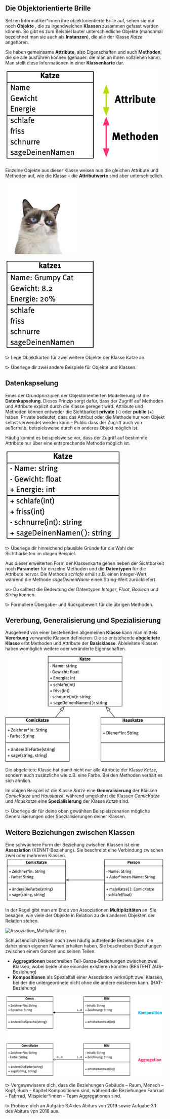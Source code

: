 ## Die Objektorientierte Brille

Setzen Informatiker\*innen ihre objektorientierte Brille auf, sehen sie nur noch **Objekte** , die zu irgendwelchen **Klassen** zusammen gefasst werden können. So gibt es zum Beispiel lauter unterschiedliche  Objekte (manchmal bezeichnet man sie auch als **Instanzen**), die alle der Klasse *Katze* angehören. 

Sie haben gemeinsame **Attribute**, also Eigenschaften und auch **Methoden**, die sie alle ausführen können (genauer: die man an ihnen vollziehen kann). Man stellt diese Informationen in einer **Klassenkarte** dar.

![Klassenkarte](img/Klassenkarte.png)

Einzelne Objekte aus dieser Klasse weisen nun die gleichen Attribute und Methoden auf, wie die Klasse – die **Attributwerte** sind aber unterschiedlich. 

![Grumpy](img/Grumpy.jpeg)

![katze1](img/katze1.png)



t> Lege Objektkarten für zwei weitere Objekte der Klasse Katze an.

t> Überlege dir zwei andere Beispiele für Objekte und Klassen.



## Datenkapselung

Eines der Grundprinzipien der Objektorientierten Modellierung ist die **Datenkapselung**. Dieses Prinzip sorgt dafür, dass der Zugriff auf Methoden und Attribute explizit durch die Klasse geregelt wird. Attribute und Methoden können entweder die Sichtbarkeit **private** (-) oder **public** (+) haben. Private bedeutet, dass das Attribut oder die Methode nur vom Objekt selbst verwendet werden kann – Public dass der Zugriff auch von außerhalb, beispielsweise durch ein anderes Objekt möglich ist.

Häufig kommt es beispielsweise vor, dass der Zugriff auf bestimmte Attribute nur über eine entsprechende Methode möglich ist. 

![katze_datenkapselung](img/katze_datenkapselung.png)

t> Überlege dir hinreichend plausible Gründe für die Wahl der Sichtbarkeiten im obigen Beispiel.

Aus dieser erweiterten Form der Klassenkarte gehen neben der Sichtbarkeit noch **Parameter** für einzelne Methoden und die **Datentypen** für die Attribute hervor. Die Methode *schlafe* erhält z.B. einen Integer-Wert, während die Methode *sageDeinenName* einen String-Wert zurückliefert. 

w> Du solltest die Bedeutung der Datentypen *Integer*, *Float*, *Boolean* und *String* kennen.

t> Formuliere Übergabe- und Rückgabewert für die übrigen Methoden.



## Vererbung, Generalisierung und Spezialisierung

Ausgehend von einer bestehenden allgemeinen **Klasse** kann man mittels **Vererbung** verwandte Klassen definieren. Die so entstehende **abgeleitete Klasse** erbt Methoden und Attribute der **Basisklasse**. Ableleitete Klassen haben womöglich weitere oder veränderte Eigenschaften. 

![Vererbung2](img/Vererbung2.png)

Die abgeleitete Klasse hat damit nicht nur alle Attribute der Klasse *Katze*, sondern auch zusätzliche wie z.B. eine Farbe. Bei den Methoden verhält es sich ähnlich. 

Im obigen Beispiel ist die Klasse *Katze* eine **Generalisierung** der Klassen *ComicKatze* und *Hauskatze*, während umgekehrt die Klassen *ComicKatze* und *Hauskatze* eine **Spezialisierung** der Klasse *Katze* sind.

t> Überlege dir für deine oben gewählten Beispielszenarien mögliche Generalisierungen oder Spezialisierungen deiner Klassen.

## Weitere Beziehungen zwischen Klassen

Eine schwächere Form der Beziehung zwischen Klassen ist eine **Assoziation** (KENNT-Beziehung). Sie beschreibt eine Verbindung zwischen zwei oder mehreren Klassen.![Assoziation](img/Assoziation.png)

In der Regel gibt man am Ende von Assoziationen **Multiplizitäten** an. Sie besagen, wie viele der Objekte in Relation zu den anderen Objekten der Relation stehen.

![Assoziation_Multiplizitäten](img/Assoziation_Multiplizitäten.png)

Schlussendlich bleiben noch zwei häufig auftretende Beziehungen, die daher einen eigenen Namen erhalten haben. Sie beschreiben Beziehungen zwischen einem Ganzen und seinen Teilen.

- **Aggregationen** beschreiben Teil-Ganze-Beziehungen zwischen zwei Klassen, wobei beide ohne einander existieren könnten (BESTEHT AUS-Beziehung)
- **Kompositionen** als Spezialfall einer Assoziation verknüpft zwei Klassen, bei der die untergeordnete nicht ohne die andere existieren kann. (HAT-Beziehung)

![AggregationKomposition](img/AggregationKomposition.png)



t> Vergewewissere dich, dass die Beziehungen Gebäude – Raum, Mensch – Kopf, Buch – Kapitel Kompositionen sind, während die Beziehungen Fahrrad – Fahrrad, Mitspieler\*innen – Team Aggregationen sind. 

t> Probiere dich an Aufgabe 3.4 des Abiturs von 2019 sowie Aufgabe 3.1 des Abiturs vpn 2018 aus.

